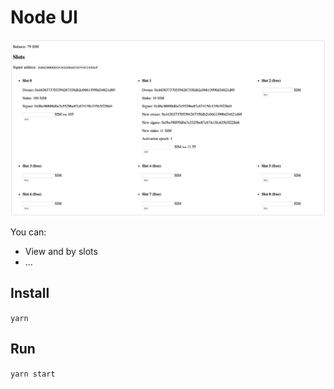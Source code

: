 # Node UI

![Alt text](screenshot.png)

You can:

- View and by slots
- ...

## Install

`yarn`

## Run

`yarn start`
